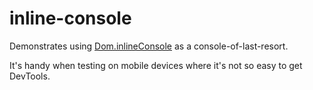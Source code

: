 # inline-console

Demonstrates using [Dom.inlineConsole](https://api.ixfx.fun/funcs/Dom.inlineConsole.html) as a console-of-last-resort.

It's handy when testing on mobile devices where it's not so easy to get DevTools.